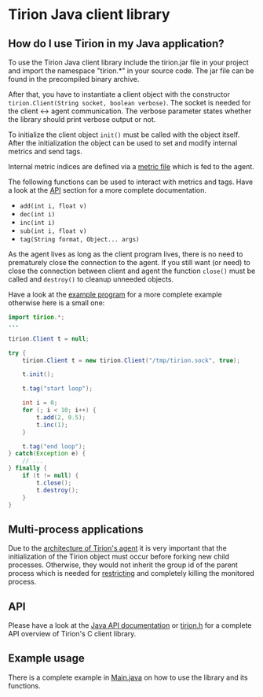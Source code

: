 # Tirion Java client library

## How do I use Tirion in my Java application?

To use the Tirion Java client library include the tirion.jar file in your project and import the namespace "tirion.*" in your source code. The jar file can be found in the precompiled binary archive.

After that, you have to instantiate a client object with the constructor <code>tirion.Client(String socket, boolean verbose)</code>. The socket is needed for the client <-> agent communication. The verbose parameter states whether the library should print verbose output or not.

To initialize the client object <code>init()</code> must be called with the object itself. After the initialization the object can be used to set and modify internal metrics and send tags.

Internal metric indices are defined via a [metric file](/#metric-file) which is fed to the agent.

The following functions can be used to interact with metrics and tags. Have a look at the [API](#api) section for a more complete documentation.

* <code>add(int i, float v)</code>
* <code>dec(int i)</code>
* <code>inc(int i)</code>
* <code>sub(int i, float v)</code>
* <code>tag(String format, Object... args)</code>

As the agent lives as long as the client program lives, there is no need to prematurely close the connection to the agent. If you still want (or need) to close the connection between client and agent the function <code>close()</code> must be called and <code>destroy()</code> to cleanup unneeded objects.

Have a look at the [example program](#example-usage) for a more complete example otherwise here is a small one:

```java
import tirion.*;
...

tirion.Client t = null;

try {
	tirion.Client t = new tirion.Client("/tmp/tirion.sock", true);

	t.init();

	t.tag("start loop");

	int i = 0;
	for (; i < 10; i++) {
		t.add(2, 0.5);
		t.inc(1);
	}

	t.tag("end loop");
} catch(Exception e) {
	// ...
} finally {
	if (t != null) {
		t.close();
		t.destroy();
	}
}
```

## Multi-process applications

Due to the [architecture of Tirion's agent](/#how-does-tirion-work) it is very important that the initialization of the Tirion object must occur before forking new child processes. Otherwise, they would not inherit the group id of the parent process which is needed for [restricting](/tirion-agent#limits) and completely killing the monitored process.

## API

Please have a look at the [Java API documentation](https://rawgithub.com/zimmski/tirion/master/clients/java-client/Tirion/doc/tirion/Client.html) or [tirion.h](/clients/java-client/Tirion/src/tirion/Client.java) for a complete API overview of Tirion's C client library.

## Example usage

There is a complete example in [Main.java](/clients/java-client/Tirion/src/tirion/Main.java) on how to use the library and its functions.
